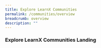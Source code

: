 ```yaml
---
title: Explore LearnX Communities
permalink: /communities/overview
breadcrumb: overview
description: ""
---
```


### **Explore LearnX Communities Landing**